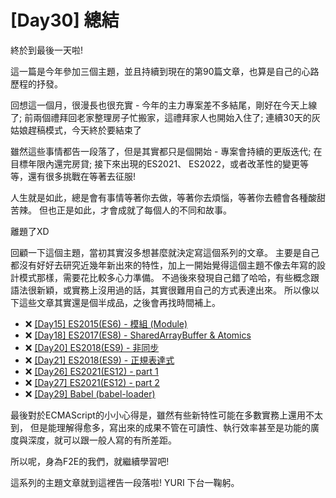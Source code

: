 # [Day30] 總結

終於到最後一天啦!

這一篇是今年參加三個主題，並且持續到現在的第90篇文章，也算是自己的心路歷程的抒發。

回想這一個月，很漫長也很充實 - 
今年的主力專案差不多結尾，剛好在今天上線了;
前兩個禮拜回老家整理房子忙搬家，這禮拜家人也開始入住了;
連續30天的灰姑娘趕稿模式，今天終於要結束了

雖然這些事情都告一段落了，但是其實都只是個開始 - 
專案會持續的更版迭代; 在目標年限內還完房貸; 接下來出現的ES2021、 ES2022，或者改革性的變更等等，還有很多挑戰在等著去征服!

人生就是如此，總是會有事情等著你去做，等著你去煩惱，等著你去體會各種酸甜苦辣。
但也正是如此，才會成就了每個人的不同和故事。

離題了XD 

回顧一下這個主題，當初其實沒多想甚麼就決定寫這個系列的文章。
主要是自己都沒有好好去研究近幾年新出來的特性，加上一開始覺得這個主題不像去年寫的設計模式那樣，需要花比較多心力準備。
不過後來發現自己錯了哈哈，有些概念跟語法很新穎，或實務上沒用過的話，其實很難用自己的方式表達出來。
所以像以下這些文章其實還是個半成品，之後會再找時間補上。

- ❌ [[Day15] ES2015(ES6) - 模組 (Module)](https://ithelp.ithome.com.tw/articles/10247119)
- ❌ [[Day18] ES2017(ES8) - SharedArrayBuffer & Atomics](https://ithelp.ithome.com.tw/articles/10248562)
- ❌ [[Day20] ES2018(ES9) - 非同步](https://ithelp.ithome.com.tw/articles/10249558)
- ❌ [[Day21] ES2018(ES9) - 正規表達式](https://ithelp.ithome.com.tw/articles/10250032)
- ❌ [[Day26] ES2021(ES12) - part 1](https://ithelp.ithome.com.tw/articles/10252187)
- ❌ [[Day27] ES2021(ES12) - part 2](https://ithelp.ithome.com.tw/articles/10252530)
- ❌ [[Day29] Babel (babel-loader)](https://ithelp.ithome.com.tw/articles/10253298)

最後對於ECMAScript的小小心得是，雖然有些新特性可能在多數實務上還用不太到，
但是能理解得愈多，寫出來的成果不管在可讀性、執行效率甚至是功能的廣度與深度，就可以跟一般人寫的有所差距。

所以呢，身為F2E的我們，就繼續學習吧!

這系列的主題文章就到這裡告一段落啦! YURI 下台一鞠躬。
